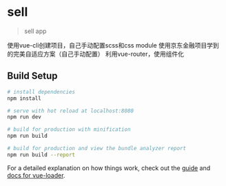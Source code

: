 # sell

> sell app

使用vue-cli创建项目，自己手动配置scss和css module
使用京东金融项目学到的完美自适应方案（自己手动配置）
利用vue-router，使用组件化

## Build Setup

``` bash
# install dependencies
npm install

# serve with hot reload at localhost:8080
npm run dev

# build for production with minification
npm run build

# build for production and view the bundle analyzer report
npm run build --report
```

For a detailed explanation on how things work, check out the [guide](http://vuejs-templates.github.io/webpack/) and [docs for vue-loader](http://vuejs.github.io/vue-loader).
